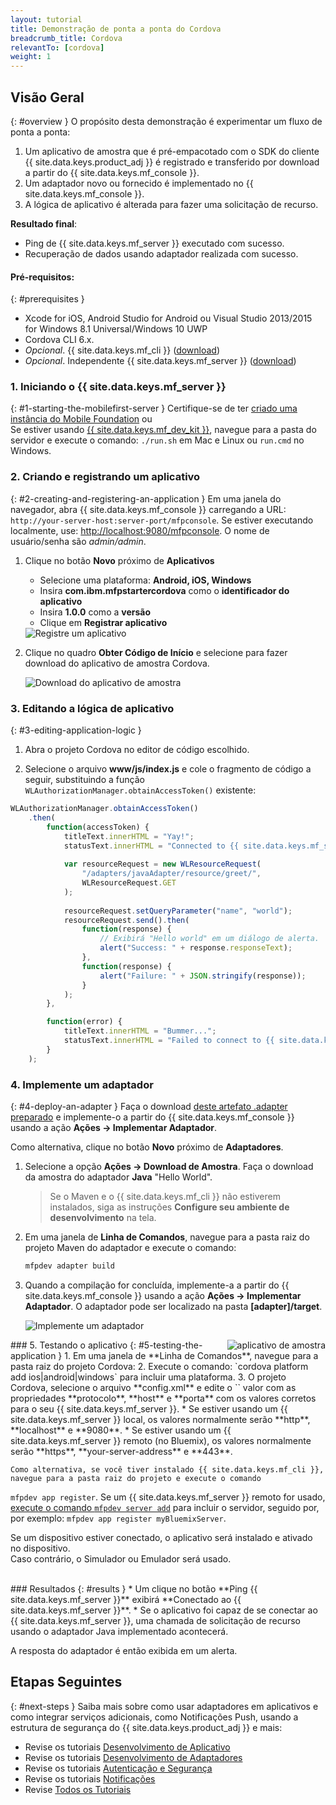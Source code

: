 ```yaml
---
layout: tutorial
title: Demonstração de ponta a ponta do Cordova
breadcrumb_title: Cordova
relevantTo: [cordova]
weight: 1
---
```

<!-- NLS_CHARSET=UTF-8 -->
## Visão Geral
{: #overview }
O propósito desta demonstração é experimentar um fluxo de ponta a ponta:

1. Um aplicativo de amostra que é pré-empacotado com o SDK do cliente {{ site.data.keys.product_adj }} é registrado e transferido por download a partir do {{ site.data.keys.mf_console }}.
2. Um adaptador novo ou fornecido é implementado no {{ site.data.keys.mf_console }}.  
3. A lógica de aplicativo é alterada para fazer uma solicitação de recurso.

**Resultado final**:

* Ping de {{ site.data.keys.mf_server }} executado com sucesso.
* Recuperação de dados usando adaptador realizada com sucesso.

#### Pré-requisitos:
{: #prerequisites }
* Xcode for iOS, Android Studio for Android ou Visual Studio 2013/2015 for Windows 8.1 Universal/Windows 10 UWP
* Cordova CLI 6.x.
* *Opcional*. {{ site.data.keys.mf_cli }} ([download]({{site.baseurl}}/downloads))
* *Opcional*. Independente {{ site.data.keys.mf_server }} ([download]({{site.baseurl}}/downloads))

### 1. Iniciando o {{ site.data.keys.mf_server }}
{: #1-starting-the-mobilefirst-server }
Certifique-se de ter [criado uma instância do Mobile Foundation](../../bluemix/using-mobile-foundation) ou  
Se estiver usando [{{ site.data.keys.mf_dev_kit }}](../../installation-configuration/development/mobilefirst), navegue para a pasta do servidor e execute o comando: `./run.sh` em Mac e Linux ou `run.cmd` no Windows.

### 2. Criando e registrando um aplicativo
{: #2-creating-and-registering-an-application }
Em uma janela do navegador, abra {{ site.data.keys.mf_console }} carregando a URL: `http://your-server-host:server-port/mfpconsole`. Se estiver executando localmente, use: [http://localhost:9080/mfpconsole](http://localhost:9080/mfpconsole). O nome de usuário/senha são *admin/admin*.
 
1. Clique no botão **Novo** próximo de **Aplicativos**
    * Selecione uma plataforma: **Android, iOS, Windows**
    * Insira **com.ibm.mfpstartercordova** como o **identificador do aplicativo**
    * Insira **1.0.0** como a **versão**
    * Clique em **Registrar aplicativo**

    <img class="gifplayer" alt="Registre um aplicativo" src="register-an-application-cordova.png"/>
 
2. Clique no quadro **Obter Código de Início** e selecione para fazer download do aplicativo de amostra Cordova.

    <img class="gifplayer" alt="Download do aplicativo de amostra" src="download-starter-code-cordova.png"/>
 
### 3. Editando a lógica de aplicativo
{: #3-editing-application-logic }
1. Abra o projeto Cordova no editor de código escolhido.

2. Selecione o arquivo **www/js/index.js** e cole o fragmento de código a seguir, substituindo a função
`WLAuthorizationManager.obtainAccessToken()` existente:

```javascript
WLAuthorizationManager.obtainAccessToken()
    .then(
        function(accessToken) {
            titleText.innerHTML = "Yay!";
            statusText.innerHTML = "Connected to {{ site.data.keys.mf_server }}";
            
            var resourceRequest = new WLResourceRequest(
                "/adapters/javaAdapter/resource/greet/",
                WLResourceRequest.GET
            );
            
            resourceRequest.setQueryParameter("name", "world");
            resourceRequest.send().then(
                function(response) {
                    // Exibirá "Hello world" em um diálogo de alerta.
                    alert("Success: " + response.responseText);
                },
                function(response) {
                    alert("Failure: " + JSON.stringify(response));
                }
            );
        },

        function(error) {
            titleText.innerHTML = "Bummer...";
            statusText.innerHTML = "Failed to connect to {{ site.data.keys.mf_server }}";
        }
    );
```
    
### 4. Implemente um adaptador
{: #4-deploy-an-adapter }
Faça o download [deste artefato .adapter preparado](../javaAdapter.adapter) e implemente-o a partir do
{{ site.data.keys.mf_console }} usando a ação **Ações → Implementar Adaptador**.

Como alternativa, clique no botão **Novo** próximo de **Adaptadores**.  
        
1. Selecione a opção **Ações → Download de Amostra**. Faça o download da amostra do adaptador **Java** "Hello World".

    > Se o Maven e o {{ site.data.keys.mf_cli }} não estiverem instalados, siga as instruções **Configure seu ambiente de desenvolvimento** na tela.

2. Em uma janela de **Linha de Comandos**, navegue para a pasta raiz do projeto Maven do adaptador e execute o comando:

    ```bash
    mfpdev adapter build
    ```

3. Quando a compilação for concluída, implemente-a a partir do {{ site.data.keys.mf_console }} usando a ação **Ações → Implementar Adaptador**. O adaptador pode ser localizado na pasta **[adapter]/target**.
    
    <img class="gifplayer" alt="Implemente um adaptador" src="create-an-adapter.png"/>   


<img src="cordovaQuickStart.png" alt="aplicativo de amostra" style="float:right"/>
### 5. Testando o aplicativo
{: #5-testing-the-application }
1. Em uma janela de **Linha de Comandos**, navegue para a pasta raiz do projeto Cordova:
2. Execute o comando: `cordova platform add ios|android|windows` para incluir uma plataforma.
3. O projeto Cordova, selecione o arquivo **config.xml** e edite o `<mfp:server ... url=" "/>` valor com as propriedades **protocolo**, **host** e **porta** com os valores corretos para o seu {{ site.data.keys.mf_server }}.
    * Se estiver usando um {{ site.data.keys.mf_server }} local, os valores normalmente serão **http**, **localhost** e **9080**.
    * Se estiver usando um {{ site.data.keys.mf_server }} remoto (no Bluemix), os valores normalmente serão
**https**, **your-server-address** e **443**.

    Como alternativa, se você tiver instalado {{ site.data.keys.mf_cli }}, navegue para a pasta raiz do projeto e execute o comando
`mfpdev app register`. Se um {{ site.data.keys.mf_server }} remoto for usado, [execute o comando `mfpdev server add`](../../application-development/using-mobilefirst-cli-to-manage-mobilefirst-artifacts/#add-a-new-server-instance) para incluir o servidor, seguido por, por exemplo: `mfpdev app register myBluemixServer`.
	
Se um dispositivo estiver conectado, o aplicativo será instalado e ativado no dispositivo.  
Caso contrário, o Simulador ou Emulador será usado.

<br clear="all"/>
### Resultados
{: #results }
* Um clique no botão **Ping {{ site.data.keys.mf_server }}** exibirá **Conectado ao
{{ site.data.keys.mf_server }}**.
* Se o aplicativo foi capaz de se conectar ao {{ site.data.keys.mf_server }}, uma chamada de solicitação de recurso usando o adaptador Java implementado acontecerá.

A resposta do adaptador é então exibida em um alerta.

## Etapas Seguintes
{: #next-steps }
Saiba mais sobre como usar adaptadores em aplicativos e como integrar serviços adicionais, como Notificações Push, usando a estrutura de segurança do {{ site.data.keys.product_adj }} e mais:

- Revise os tutoriais [Desenvolvimento de Aplicativo](../../application-development/)
- Revise os tutoriais [Desenvolvimento de Adaptadores](../../adapters/)
- Revise os tutoriais [Autenticação e Segurança](../../authentication-and-security/)
- Revise os tutoriais [Notificações](../../notifications/)
- Revise [Todos os Tutoriais](../../all-tutorials)
